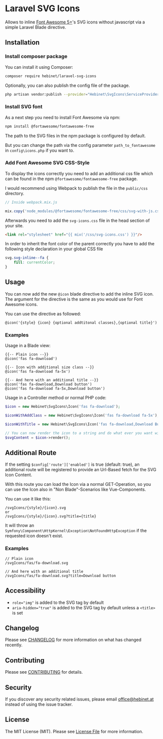 # Laravel SVG Icons

Allows to inline [Font Awesome 5+](https://fontawesome.com/)'s SVG icons without javascript via a simple Laravel Blade directive.

## Installation

### Install composer package
You can install it using Composer:

```bash
composer require hebinet/laravel-svg-icons
```

Optionally, you can also publish the config file of the package.

```bash
php artisan vendor:publish --provider="Hebinet\SvgIcons\ServiceProvider" --tag=config
```

### Install SVG font
As a next step you need to install Font Awesome via npm:

```bash
npm install @fortawesome/fontawesome-free
```

The path to the SVG files in the npm package is configured by default.

But you can change the path via the config parameter `path_to_fontawesome` in `config\icons.php` if you want to.

### Add Font Awesome SVG CSS-Style
To display the icons correctly you need to add an additional css file which can be found in the npm `@fortawesome/fontawesome-free` package.

I would recommend using Webpack to publish the file in the `public/css` directory.

```js
// Inside webpack.mix.js

mix.copy('node_modules/@fortawesome/fontawesome-free/css/svg-with-js.css', 'public/css/svg-icons.css');

```

Afterwards you need to add the  `svg-icons.css` file in the head section of your site.
```html
<link rel="stylesheet" href="{{ mix('/css/svg-icons.css') }}"/>
```

In order to inherit the font color of the parent correctly you have to add the following style declaration in your global CSS file
```css
svg.svg-inline--fa {
    fill: currentColor;
}
```

## Usage

You can now add the new `@icon` blade directive to add the inline SVG icon.
The argument for the directive is the same as you would use for Font Awesome icons.

You can use the directive as followed:
```
@icon('{style} {icon} {optional addtitonal classes},{optional title}')
```

### Examples

Usage in a Blade view:
```blade
{{-- Plain icon --}}
@icon('fas fa-download')

{{-- Icon with additional size class --}}
@icon('fas fa-download fa-5x')

{{-- And here with an additional title --}}
@icon('fas fa-download,Download button')
@icon('fas fa-download fa-5x,Download button')
```

Usage in a Controller method or normal PHP code:
```php
$icon = new Hebinet\SvgIcons\Icon('fas fa-download');

$iconWithAddClass = new Hebinet\SvgIcons\Icon('fas fa-download fa-5x');

$iconWithTitle = new Hebinet\SvgIcons\Icon('fas fa-download,Download Button');

// You can now render the icon to a string and do what ever you want with it
$svgContent = $icon->render();
```

## Additional Route

If the setting `$config['route']['enabled']` is true (default: true),
an additional route will be registered to provide an Url-Based fetch for the SVG Icon Content.

With this route you can load the Icon via a normal GET-Operation, so you can use the Icon also in "Non Blade"-Scenarios like Vue-Components.

You can use it like this:
```
/svgIcons/{style}/{icon}.svg
or
/svgIcons/{style}/{icon}.svg?title={title}
```

It will throw an `Symfony\Component\HttpKernel\Exception\NotFoundHttpException` if the requested icon doesn't exist.
 
### Examples
```
// Plain icon
/svgIcons/fas/fa-download.svg

// And here with an additional title
/svgIcons/fas/fa-download.svg?title=Download button
```

## Accessibility

* `role="img"` is added to the SVG tag by default
* `aria-hidden="true"` is added to the SVG tag by default unless a `<title>` is set

## Changelog

Please see [CHANGELOG](CHANGELOG.md) for more information on what has changed recently.

## Contributing

Please see [CONTRIBUTING](CONTRIBUTING.md) for details.

## Security

If you discover any security related issues, please email office@hebinet.at instead of using the issue tracker.

## License

The MIT License (MIT). Please see [License File](LICENSE.md) for more information.